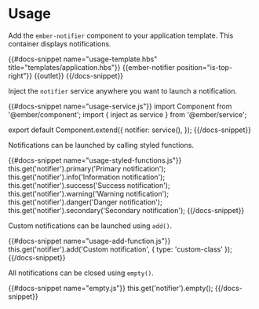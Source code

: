 # Usage

Add the `ember-notifier` component to your application template. This
container displays notifications.

{{#docs-snippet name="usage-template.hbs" title="templates/application.hbs"}}
  {{ember-notifier position="is-top-right"}}
  {{outlet}}
{{/docs-snippet}}

Inject the `notifier` service anywhere you want to launch a 
notification.

{{#docs-snippet name="usage-service.js"}}
  import Component from '@ember/component';
  import { inject as service } from '@ember/service';
  
  export default Component.extend({
    notifier: service(),
  });
{{/docs-snippet}}

Notifications can be launched by calling styled functions.

{{#docs-snippet name="usage-styled-functions.js"}}
  this.get('notifier').primary('Primary notification');
  this.get('notifier').info('Information notification');
  this.get('notifier').success('Success notification');
  this.get('notifier').warning('Warning notification');
  this.get('notifier').danger('Danger notification');
  this.get('notifier').secondary('Secondary notification');
{{/docs-snippet}}

Custom notifications can be launched using `add()`.

{{#docs-snippet name="usage-add-function.js"}}
  this.get('notifier').add('Custom notification', { type: 'custom-class' });
{{/docs-snippet}}

All notifications can be closed using `empty()`.

{{#docs-snippet name="empty.js"}}
  this.get('notifier').empty();
{{/docs-snippet}} 
